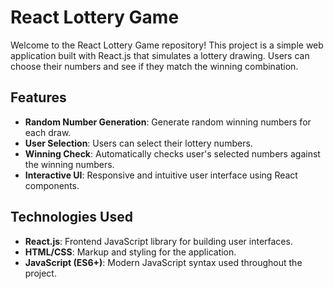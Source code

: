 # React Lottery Game

Welcome to the React Lottery Game repository! This project is a simple web application built with React.js that simulates a lottery drawing. Users can choose their numbers and see if they match the winning combination.

## Features

- **Random Number Generation**: Generate random winning numbers for each draw.
- **User Selection**: Users can select their lottery numbers.
- **Winning Check**: Automatically checks user's selected numbers against the winning numbers.
- **Interactive UI**: Responsive and intuitive user interface using React components.

## Technologies Used

- **React.js**: Frontend JavaScript library for building user interfaces.
- **HTML/CSS**: Markup and styling for the application.
- **JavaScript (ES6+)**: Modern JavaScript syntax used throughout the project.
